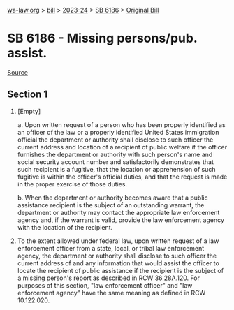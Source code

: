[wa-law.org](/) > [bill](/bill/) > [2023-24](/bill/2023-24/) > [SB 6186](/bill/2023-24/sb/6186/) > [Original Bill](/bill/2023-24/sb/6186/1/)

# SB 6186 - Missing persons/pub. assist.

[Source](http://lawfilesext.leg.wa.gov/biennium/2023-24/Pdf/Bills/Senate%20Bills/6186.pdf)

## Section 1
1. [Empty]

    a. Upon written request of a person who has been properly identified as an officer of the law or a properly identified United States immigration official the department or authority shall disclose to such officer the current address and location of a recipient of public welfare if the officer furnishes the department or authority with such person's name and social security account number and satisfactorily demonstrates that such recipient is a fugitive, that the location or apprehension of such fugitive is within the officer's official duties, and that the request is made in the proper exercise of those duties.

    b. When the department or authority becomes aware that a public assistance recipient is the subject of an outstanding warrant, the department or authority may contact the appropriate law enforcement agency and, if the warrant is valid, provide the law enforcement agency with the location of the recipient.

2. To the extent allowed under federal law, upon written request of a law enforcement officer from a state, local, or tribal law enforcement agency, the department or authority shall disclose to such officer the current address of and any information that would assist the officer to locate the recipient of public assistance if the recipient is the subject of a missing person's report as described in RCW 36.28A.120. For purposes of this section, "law enforcement officer" and "law enforcement agency" have the same meaning as defined in RCW 10.122.020.
